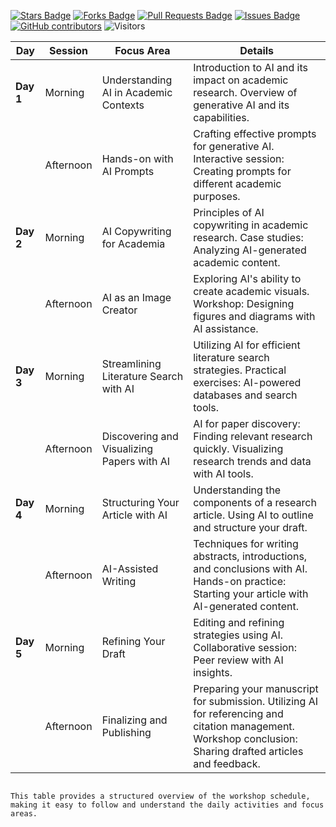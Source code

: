 <a href="https://github.com/drshahizan/Generative-AI-Playground/stargazers"><img src="https://img.shields.io/github/stars/drshahizan/Generative-AI-Playground" alt="Stars Badge"/></a>
<a href="https://github.com/drshahizan/Generative-AI-Playground/network/members"><img src="https://img.shields.io/github/forks/drshahizan/Generative-AI-Playground" alt="Forks Badge"/></a>
<a href="https://github.com/drshahizan/Generative-AI-Playground/pulls"><img src="https://img.shields.io/github/issues-pr/drshahizan/Generative-AI-Playground" alt="Pull Requests Badge"/></a>
<a href="https://github.com/drshahizan/Generative-AI-Playground"><img src="https://img.shields.io/github/issues/drshahizan/Generative-AI-Playground" alt="Issues Badge"/></a>
<a href="https://github.com/drshahizan/Generative-AI-Playground/graphs/contributors"><img alt="GitHub contributors" src="https://img.shields.io/github/contributors/drshahizan/Generative-AI-Playground?color=2b9348"></a>
![Visitors](https://api.visitorbadge.io/api/visitors?path=https%3A%2F%2Fgithub.com%2Fdrshahizan%2Generative-AI-Playground&labelColor=%23d9e3f0&countColor=%23697689&style=flat)


| Day | Session | Focus Area | Details |
| --- | ------- | ---------- | ------- |
| **Day 1** | Morning | Understanding AI in Academic Contexts | Introduction to AI and its impact on academic research. Overview of generative AI and its capabilities. |
|  | Afternoon | Hands-on with AI Prompts | Crafting effective prompts for generative AI. Interactive session: Creating prompts for different academic purposes. |
| **Day 2** | Morning | AI Copywriting for Academia | Principles of AI copywriting in academic research. Case studies: Analyzing AI-generated academic content. |
|  | Afternoon | AI as an Image Creator | Exploring AI's ability to create academic visuals. Workshop: Designing figures and diagrams with AI assistance. |
| **Day 3** | Morning | Streamlining Literature Search with AI | Utilizing AI for efficient literature search strategies. Practical exercises: AI-powered databases and search tools. |
|  | Afternoon | Discovering and Visualizing Papers with AI | AI for paper discovery: Finding relevant research quickly. Visualizing research trends and data with AI tools. |
| **Day 4** | Morning | Structuring Your Article with AI | Understanding the components of a research article. Using AI to outline and structure your draft. |
|  | Afternoon | AI-Assisted Writing | Techniques for writing abstracts, introductions, and conclusions with AI. Hands-on practice: Starting your article with AI-generated content. |
| **Day 5** | Morning | Refining Your Draft | Editing and refining strategies using AI. Collaborative session: Peer review with AI insights. |
|  | Afternoon | Finalizing and Publishing | Preparing your manuscript for submission. Utilizing AI for referencing and citation management. Workshop conclusion: Sharing drafted articles and feedback. |
```

This table provides a structured overview of the workshop schedule, making it easy to follow and understand the daily activities and focus areas.
